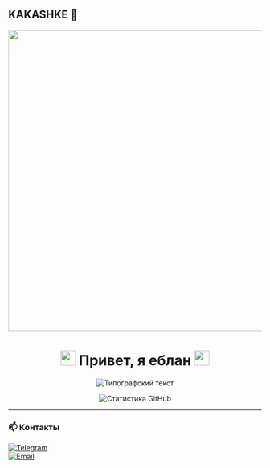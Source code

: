 ## KAKASHKE 👋
<div id="header" align="center">
  <img src="https://i.gifer.com/5Aqf.gif" width="600"/>
</div>

<h1 align="center"> 
  <img src="https://em-content.zobj.net/source/microsoft-teams/363/red-heart_2764-fe0f.png" width="30"> Привет, я еблан <img src="https://em-content.zobj.net/source/microsoft-teams/363/red-heart_2764-fe0f.png" width="30">
</h1>

<p align="center">
  <img src="https://readme-typing-svg.demolab.com?font=Fira+Code&weight=600&size=22&duration=2000&pause=1000&color=FF0000&center=true&vCenter=true&width=435&lines=Backend+Developer;Open+Source+Enthusiast" alt="Типографский текст" />
</p>

<div align="center">
  <img src="https://github-readme-stats.vercel.app/api?username=skorpiq&show_icons=true&theme=merko&title_color=ff0000&icon_color=ff0000&text_color=ffffff&bg_color=000000" alt="Статистика GitHub" />
</div>

---


### 📫 **Контакты**  
[![Telegram](https://img.shields.io/badge/Telegram-red?style=for-the-badge&logo=telegram)](https://t.me/{username})  
[![Email](https://img.shields.io/badge/Email-ff0000?style=for-the-badge&logo=gmail)](mailto:ваш@email.com)  

<!--
**skorpiq/skorpiq** is a ✨ _special_ ✨ repository because its `README.md` (this file) appears on your GitHub profile.

Here are some ideas to get you started:

- 🔭 I’m currently working on ...
- 🌱 I’m currently learning ...
- 👯 I’m looking to collaborate on ...
- 🤔 I’m looking for help with ...
- 💬 Ask me about ...
- 📫 How to reach me: ...
- 😄 Pronouns: ...
- ⚡ Fun fact: ...
-->
